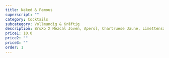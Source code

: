 ```yaml
---
title: Naked & Famous
superscript: ""
category: Cocktails
subcategory: Vollmundig & Kräftig
description: BruXo X Mezcal Joven, Aperol, Chartruese Jaune, Limettensaft
price1: 10,0
price2: ""
price3: ""
order: 1
---
```

